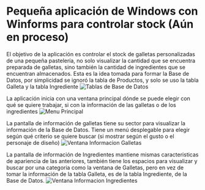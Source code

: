 # Pequeña aplicación de Windows con Winforms para controlar stock (Aún en proceso)

El objetivo de la aplicación es controlar el stock de galletas personalizadas de una pequeña pastelería, no solo visualizar la cantidad que se encuentra preparada de galletas,
sino también la cantidad de ingredientes que se encuentran almacenados.
Esta es la idea tomada para formar la Base de Datos, por simplicidad se ignoró la tabla de Productos, y solo se uso la tabla Galleta y la tabla Ingrediente
![Tablas de Base de Datos](/control.stock/ERD%20(pata%20de%20gallo)%20de%20Base%20de%20Galletas.jpg) 

La aplicación inicia con una ventana principal dónde se puede elegir con qué se quiere trabajar, si con la información de las galletas o de los ingredientes
![Menu Principal](/control.stock/PantallaMenu.jpg) 

La pantalla de información de galletas tiene su sector para visualizar la información de la Base de Datos. Tiene un menú desplegable para elegir según qué criterio se quiere buscar (si mostrar según el gusto o el personaje de diseño)
![Ventana Informacion Galletas](/control.stock/PantallaGalletas.jpg) 

La pantalla de información de Ingredientes mantiene mismas caracteristicas de apariencia de las anteriores, también tiene los espacios para visualizar y buscar por una categoria como la ventana de Galletas, pero en vez de tomar la información de la tabla Galleta, es de la tabla Ingrediente, de la Base de Datos.
![Ventana Informacion Ingredientes](/control.stock/PantallaIngredientes.jpg) 
